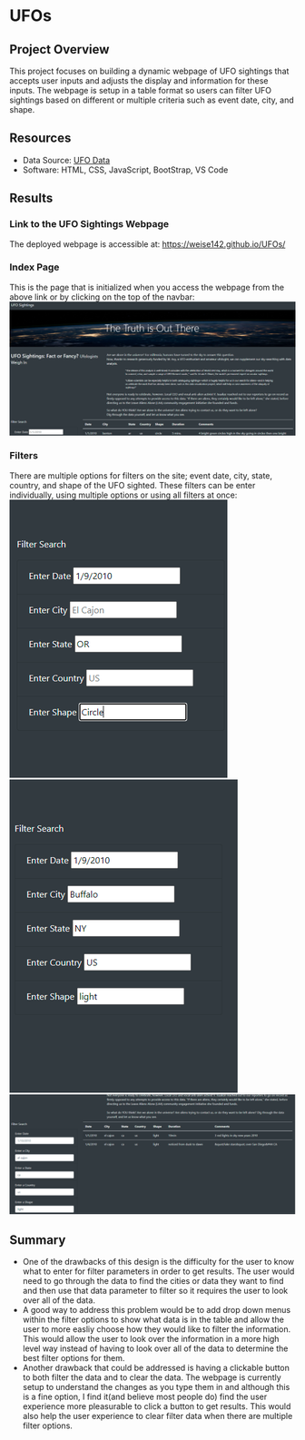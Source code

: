 # UFOs
## Project Overview
This project focuses on building a dynamic webpage of UFO sightings that accepts user inputs and adjusts the display and information for these inputs. The webpage is setup in a table format so users can filter UFO sightings based on different or multiple criteria such as event date, city, and shape.
## Resources
- Data Source: [UFO Data](https://github.com/weise142/UFOs/blob/main/static/js/data.js)
- Software: HTML, CSS, JavaScript, BootStrap, VS Code
## Results
### Link to the UFO Sightings Webpage
The deployed webpage is accessible at: https://weise142.github.io/UFOs/
### Index Page
This is the page that is initialized when you access the webpage from the above link or by clicking on the top of the navbar:
![This is an image](https://github.com/weise142/UFOs/blob/main/Top%20of%20site.PNG)
### Filters
There are multiple options for filters on the site; event date, city, state, country, and shape of the UFO sighted. These filters can be enter individually, using multiple options or using all filters at once:
![This is an image](https://github.com/weise142/UFOs/blob/main/Filtes%20x3.PNG)
![This is an image](https://github.com/weise142/UFOs/blob/main/Filters%20x5.PNG)
![This is an image](https://github.com/weise142/UFOs/blob/main/filtered%20data.PNG)
## Summary
- One of the drawbacks of this design is the difficulty for the user to know what to enter for filter parameters in order to get results. The user would need to go through the data to find the cities or data they want to find and then use that data parameter to filter so it requires the user to look over all of the data.
- A good way to address this problem would be to add drop down menus within the filter options to show what data is in the table and allow the user to more easliy choose how they would like to filter the information. This would allow the user to look over the information in a more high level way instead of having to look over all of the data to determine the best filter options for them.
- Another drawback that could be addressed is having a clickable button to both filter the data and to clear the data. The webpage is currently setup to understand the changes as you type them in and although this is a fine option, I find it(and believe most people do) find the user experience more pleasurable to click a button to get results. This would also help the user experience to clear filter data when there are multiple filter options.
